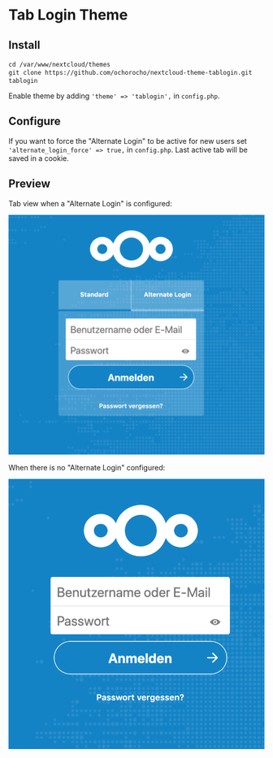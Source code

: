 # Tab Login Theme

## Install

```
cd /var/www/nextcloud/themes
git clone https://github.com/ochorocho/nextcloud-theme-tablogin.git tablogin

```

Enable theme by adding `'theme' => 'tablogin',` in `config.php`.

## Configure

If you want to force the "Alternate Login" to be active for new users set `'alternate_login_force' => true,` in `config.php`.
Last active tab will be saved in a cookie.

## Preview

Tab view when a "Alternate Login" is configured:

![Alternate login available](./img/login_alternate_login_available.png)


When there is no "Alternate Login" configured:

![No alternate login available](./img/login_no_alternate_login.png)
